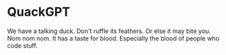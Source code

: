 # QuackGPT

We have a talking duck. Don't ruffle its feathers. Or else it may bite you. Nom nom nom. It has a taste for blood. Especially the blood of people who code stuff.
